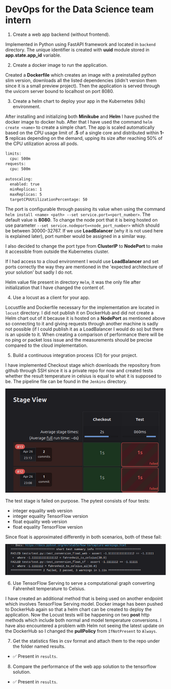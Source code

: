 # DevOps for the Data Science team intern

1. Create a web app backend (without frontend).

Implemented in Python using FastAPI framework and located in `backend` directory. The unique identifier is created with __uuid__ module stored in __app.state.app_id__ variable.

2. Create a docker image to run the application.

Created a __Dockerfile__ which creates an image with a preinstalled python slim version, downloads all the listed dependencies (didn't version them since it is a small preview project). Then the application is served through the uvicorn server bound to localhost on port 8080.

3. Create a helm chart to deploy your app in the Kubernetes (k8s) environment.

After installing and initializing both __Minikube__ and __Helm__ I have pushed the docker image to docker hub. After that I have used the command `helm create <name>` to create a simple chart. The app is scaled automatically based on the CPU usage limit of __.5__ of a single core and distributed within __1-5__ replicas depending on the demand, upping its size after reaching 50% of the CPU utilization across all pods.
```
limits:
  cpu: 500m
requests:
  cpu: 500m

autoscaling:
  enabled: true
  minReplicas: 1
  maxReplicas: 5
  targetCPUUtilizationPercentage: 50
```

The port is configurable through passing its value when using the command `helm install <name> <path> --set service.port=<port_number>`. The default value is __8080__.
To change the node port that it is being hosted on use parameter `--set service.nodeport=<node_port_number>` which should be between 30000-32767.
If we use __LoadBalancer__ (why it is not used here is explained later), port number would be assigned in a similar way.

I also decided to change the port type from __ClusterIP__ to __NodePort__ to make it accessible from outside the Kubernetes cluster.

If I had access to a cloud environment I would use __LoadBalancer__ and set ports correctly the way they are mentioned in the 'expected architecture of your solution' but sadly I do not.

Helm value file present in directory `Helm`, it was the only file after initialization that I have changed the content of.

4. Use a locust as a client for your app.

Locustfile and Dockerfile necessary for the implementation are located in `locust` directory. I did not publish it on DockerHub and did not create a Helm chart out of it because it is hosted on a __NodePort__ as mentioned above so connecting to it and giving requests through another machine is sadly not possible (if I could publish it as a LoadBalancer I would do so) but there is an upside to it. When creating a comparison of performance there will be no ping or packet loss issue and the measurements should be precise compared to the cloud implementation.

5. Build a continuous integration process (CI) for your project.

I have implemented Checkout stage which downloads the repository from github through SSH since it is a private repo for now and created tests whether the result temperature in celsius is equal to what it is supposed to be. The pipeline file can be found in the `Jenkins` directory.

![pipeline](./images/Pipeline.png)

The test stage is failed on purpose. The pytest consists of four tests:

- integer equality web version
- integer equality TensorFlow version
- float equality web version
- float equality TensorFlow version

Since float is approximated differently in both scenarios, both of these fail:

![pipeline fail](./images/Pipeline%20fail.png)

6. Use TensorFlow Serving to serve a computational graph converting Fahrenheit temperature to Celsius.

I have created an additional method that is being used on another endpoint which involves TensorFlow Serving model. Docker image has been pushed to DockerHub again so that a helm chart can be created to deploy the application. Now the Locust tests will be happening on two __post__ http methods which include both normal and model temperature conversions. I have also encountered a problem with Helm not seeing the latest update on the DockerHub so I changed the __pullPolicy__ from `IfNotPresent` to `Always`.

7. Get the statistics files in csv format and attach them to the repo under the folder named results.

- ✅ Present in `results`.

8. Compare the performance of the web app solution to the tensorflow solution.

- ✅ Present in `results`.


